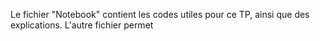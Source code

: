Le fichier "Notebook" contient les codes utiles pour ce TP, ainsi que des explications. L'autre fichier permet 
